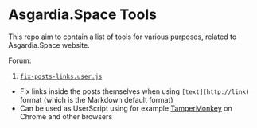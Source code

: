 # Asgardia.Space Tools

This repo aim to contain a list of tools for various purposes, related to Asgardia.Space website.

Forum:

1. [`fix-posts-links.user.js`](https://github.com/Vadorequest/asgardia.space-tools/blob/master/fix-posts-links.user.js) 
  - Fix links inside the posts themselves when using `[text](http://link)` format (which is the Markdown default format)
  - Can be used as UserScript using for example [TamperMonkey](https://chrome.google.com/webstore/detail/tampermonkey/dhdgffkkebhmkfjojejmpbldmpobfkfo) on Chrome and other browsers
